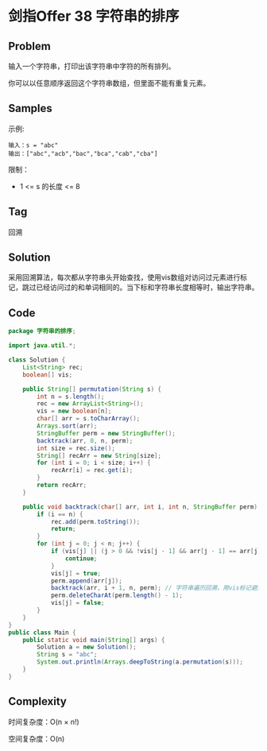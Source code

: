 # 剑指Offer 38 字符串的排序

## Problem

输入一个字符串，打印出该字符串中字符的所有排列。

你可以以任意顺序返回这个字符串数组，但里面不能有重复元素。

## Samples

示例:

```
输入：s = "abc"
输出：["abc","acb","bac","bca","cab","cba"]
```


限制：

- 1 <= s 的长度 <= 8


## Tag

回溯

## Solution

采用回溯算法，每次都从字符串头开始查找，使用vis数组对访问过元素进行标记，跳过已经访问过的和单词相同的。当下标和字符串长度相等时，输出字符串。

## Code

```java
package 字符串的排序;

import java.util.*;

class Solution {
    List<String> rec;
    boolean[] vis;

    public String[] permutation(String s) {
        int n = s.length();
        rec = new ArrayList<String>();
        vis = new boolean[n];
        char[] arr = s.toCharArray();
        Arrays.sort(arr);
        StringBuffer perm = new StringBuffer();
        backtrack(arr, 0, n, perm);
        int size = rec.size();
        String[] recArr = new String[size];
        for (int i = 0; i < size; i++) {
            recArr[i] = rec.get(i);
        }
        return recArr;
    }

    public void backtrack(char[] arr, int i, int n, StringBuffer perm) {
        if (i == n) {
            rec.add(perm.toString());
            return;
        }
        for (int j = 0; j < n; j++) {
            if (vis[j] || (j > 0 && !vis[j - 1] && arr[j - 1] == arr[j])) { // 字母相同时，等效，剪枝
                continue;
            }
            vis[j] = true;
            perm.append(arr[j]);
            backtrack(arr, i + 1, n, perm); // 字符串遍历回溯，用vis标记避免重复
            perm.deleteCharAt(perm.length() - 1);
            vis[j] = false;
        }
    }
}
public class Main {
    public static void main(String[] args) {
        Solution a = new Solution();
        String s = "abc";
        System.out.println(Arrays.deepToString(a.permutation(s)));
    }
}
```

## Complexity

时间复杂度：O(n × n!)

空间复杂度：O(n)
